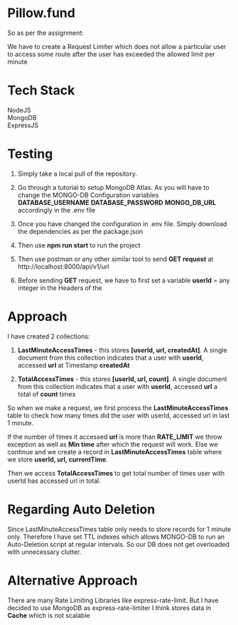 # Pillow.fund

So as per the assignment: 

We have to create a Request Limiter which does not allow a particular user to access some route after the user has exceeded the allowed limit per minute 

# Tech Stack

NodeJS \
MongoDB \
ExpressJS 

# Testing

1. Simply take a local pull of the repository. 

2. Go through a tutorial to setup MongoDB Atlas. As you will have to change the MONGO-DB Configuration variables 
**DATABASE_USERNAME**  **DATABASE_PASSWORD**  **MONGO_DB_URL** accordingly in the .env file 

3. Once you have changed the configuration in .env file. Simply download the dependencies as per the package.json 

4. Then use **npm run start**  to run the project 

5. Then use postman or any other similar tool to send **GET request** at http://localhost:8000/api/v1/url 

6. Before sending **GET** request, we have to first set a variable **userId** = any integer in the Headers of the

# Approach

I have created 2 collections:

1. **LastMinuteAccessTimes** - this stores **[userId, url, createdAt]**. A single document from this collection indicates that a user with **userId**, accessed **url** at Timestamp **createdAt**

2. **TotalAccessTimes** - this stores **[userId, url, count]**. A single document from this collection indicates that a user with **userId**, accessed **url** a total of **count** times

So when we make a request, we first process the **LastMinuteAccessTimes** table to check how many times did the user with userId, accessed url in last 1 minute.

If the number of times it accessed **url** is more than **RATE_LIMIT** we throw exception as well as **Min time** after which the request will work. Else we continue and we create a record in **LastMinuteAccessTimes** table where we store **userId, url, currentTime**.

Then we access **TotalAccessTimes** to get total number of times user with userId has accessed url in total.

# Regarding Auto Deletion

Since LastMinuteAccessTimes table only needs to store records for 1 minute only. Therefore I have set TTL indexes which allows MONGO-DB to run an Auto-Deletion script at regular intervals. So our DB does not get overloaded with unnecessary clutter.

# Alternative Approach
There are many Rate Limiting Libraries like express-rate-limit. But I have decided to use MongoDB as express-rate-limiter I think stores data in **Cache** which is not scalable

